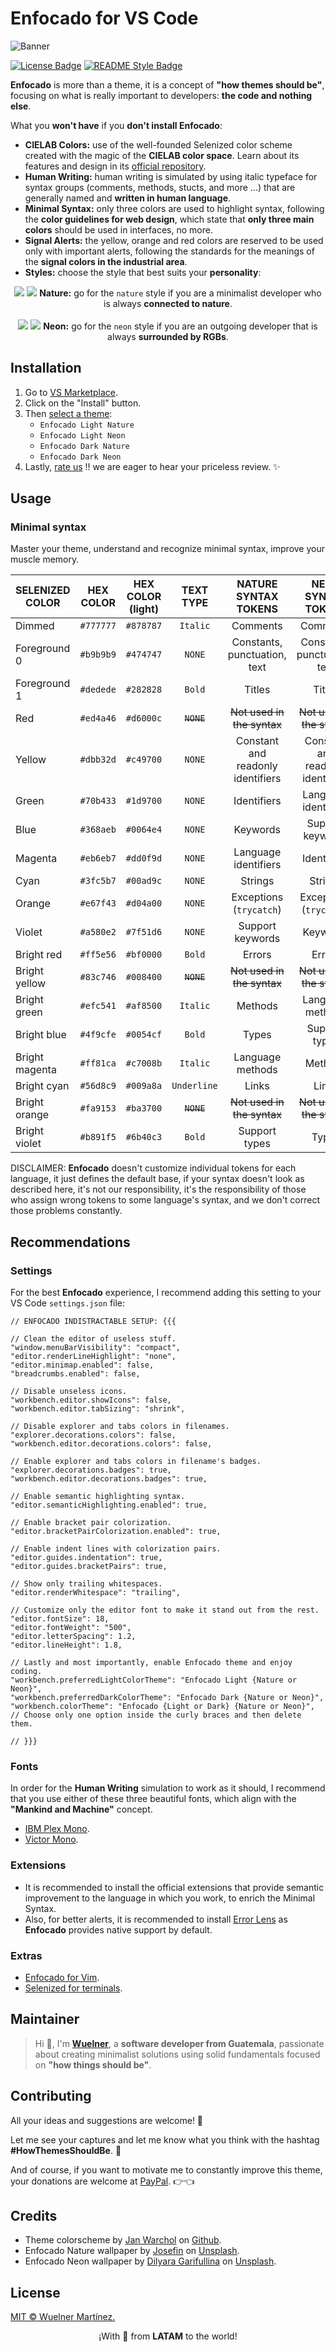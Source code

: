 # Enfocado for VS Code

![Banner](https://raw.githubusercontent.com/wuelnerdotexe/enfocado/main/assets/banner.png)

[![License Badge](https://img.shields.io/badge/License-MIT-3FC5B7.svg?style=for-the-badge)](https://github.com/wuelnerdotexe/vscode-enfocado/blob/main/LICENSE)
[![README Style Badge](https://img.shields.io/badge/README%20Style-Standard-3FC5B7.svg?style=for-the-badge)](https://github.com/RichardLitt/standard-readme)

**Enfocado** is more than a theme, it is a concept of **"how themes should be"**, focusing on what is really important to developers: **the code and nothing else**.

What you **won't have** if you **don't install Enfocado**:

- **CIELAB Colors:** use of the well-founded Selenized color scheme created with the magic of the **CIELAB color space**. Learn about its features and design in its [official repository](https://github.com/jan-warchol/selenized/blob/master/features-and-design.md).
- **Human Writing:** human writing is simulated by using italic typeface for syntax groups (comments, methods, stucts, and more ...) that are generally named and **written in human language**.
- **Minimal Syntax:** only three colors are used to highlight syntax, following the **color guidelines for web design**, which state that **only three main colors** should be used in interfaces, no more.
- **Signal Alerts:** the yellow, orange and red colors are reserved to be used only with important alerts, following the standards for the meanings of the **signal colors in the industrial area**.
- **Styles:** choose the style that best suits your **personality**:

<div align="center">
  <img src="https://raw.githubusercontent.com/wuelnerdotexe/enfocado/main/assets/vscode-dark-nature.png">
  <img src="https://raw.githubusercontent.com/wuelnerdotexe/enfocado/main/assets/vscode-light-nature.png">
  <strong>Nature:</strong> go for the <code>nature</code> style if you are a minimalist developer who is always <strong>connected to nature</strong>.
</div>
<br />
<div align="center">
  <img src="https://raw.githubusercontent.com/wuelnerdotexe/enfocado/main/assets/vscode-dark-neon.png">
  <img src="https://raw.githubusercontent.com/wuelnerdotexe/enfocado/main/assets/vscode-light-neon.png">
  <strong>Neon:</strong> go for the <code>neon</code> style if you are an outgoing developer that is always <strong>surrounded by RGBs</strong>.
</div>

## Installation

1. Go to [VS Marketplace](https://marketplace.visualstudio.com/items?itemName=wuelnerdotexe.vscode-enfocado).
2. Click on the "Install" button.
3. Then [select a theme](https://code.visualstudio.com/docs/getstarted/themes#_selecting-the-color-theme):
   - `Enfocado Light Nature`
   - `Enfocado Light Neon`
   - `Enfocado Dark Nature`
   - `Enfocado Dark Neon`
4. Lastly, [rate us](https://marketplace.visualstudio.com/items?itemName=wuelnerdotexe.vscode-enfocado&ssr=false#review-details) !! we are eager to hear your priceless review. ✨

## Usage

### Minimal syntax

Master your theme, understand and recognize minimal syntax, improve your muscle memory.

| SELENIZED COLOR | HEX COLOR | HEX COLOR (light) |  TEXT TYPE  |       NATURE SYNTAX TOKENS        |        NEON SYNTAX TOKENS         |
| --------------- | :-------: | :---------------: | :---------: | :-------------------------------: | :-------------------------------: |
| Dimmed          | `#777777` |     `#878787`     |  `Italic`   |             Comments              |             Comments              |
| Foreground 0    | `#b9b9b9` |     `#474747`     |   `NONE`    |   Constants, punctuation, text    |   Constants, punctuation, text    |
| Foreground 1    | `#dedede` |     `#282828`     |   `Bold`    |              Titles               |              Titles               |
| Red             | `#ed4a46` |     `#d6000c`     | ~~`NONE`~~  |    ~~Not used in the syntax~~     |    ~~Not used in the syntax~~     |
| Yellow          | `#dbb32d` |     `#c49700`     |   `NONE`    | Constant and readonly identifiers | Constant and readonly identifiers |
| Green           | `#70b433` |     `#1d9700`     |   `NONE`    |            Identifiers            |       Language identifiers        |
| Blue            | `#368aeb` |     `#0064e4`     |   `NONE`    |             Keywords              |         Support keywords          |
| Magenta         | `#eb6eb7` |     `#dd0f9d`     |   `NONE`    |       Language identifiers        |            Identifiers            |
| Cyan            | `#3fc5b7` |     `#00ad9c`     |   `NONE`    |              Strings              |              Strings              |
| Orange          | `#e67f43` |     `#d04a00`     |   `NONE`    |      Exceptions (`trycatch`)      |      Exceptions (`trycatch`)      |
| Violet          | `#a580e2` |     `#7f51d6`     |   `NONE`    |         Support keywords          |             Keywords              |
| Bright red      | `#ff5e56` |     `#bf0000`     |   `Bold`    |              Errors               |              Errors               |
| Bright yellow   | `#83c746` |     `#008400`     | ~~`NONE`~~  |    ~~Not used in the syntax~~     |    ~~Not used in the syntax~~     |
| Bright green    | `#efc541` |     `#af8500`     |  `Italic`   |              Methods              |         Language methods          |
| Bright blue     | `#4f9cfe` |     `#0054cf`     |   `Bold`    |               Types               |           Support types           |
| Bright magenta  | `#ff81ca` |     `#c7008b`     |  `Italic`   |         Language methods          |              Methods              |
| Bright cyan     | `#56d8c9` |     `#009a8a`     | `Underline` |               Links               |               Links               |
| Bright orange   | `#fa9153` |     `#ba3700`     | ~~`NONE`~~  |    ~~Not used in the syntax~~     |    ~~Not used in the syntax~~     |
| Bright violet   | `#b891f5` |     `#6b40c3`     |   `Bold`    |           Support types           |               Types               |

DISCLAIMER: **Enfocado** doesn't customize individual tokens for each language, it just defines the default base, if your syntax doesn't look as described here, it's not our responsibility, it's the responsibility of those who assign wrong tokens to some language's syntax, and we don't correct those problems constantly.

## Recommendations

### Settings

For the best **Enfocado** experience, I recommend adding this setting to your VS Code `settings.json` file:

```jsonc
// ENFOCADO INDISTRACTABLE SETUP: {{{

// Clean the editor of useless stuff.
"window.menuBarVisibility": "compact",
"editor.renderLineHighlight": "none",
"editor.minimap.enabled": false,
"breadcrumbs.enabled": false,

// Disable unseless icons.
"workbench.editor.showIcons": false,
"workbench.editor.tabSizing": "shrink",

// Disable explorer and tabs colors in filenames.
"explorer.decorations.colors": false,
"workbench.editor.decorations.colors": false,

// Enable explorer and tabs colors in filename's badges.
"explorer.decorations.badges": true,
"workbench.editor.decorations.badges": true,

// Enable semantic highlighting syntax.
"editor.semanticHighlighting.enabled": true,

// Enable bracket pair colorization.
"editor.bracketPairColorization.enabled": true,

// Enable indent lines with colorization pairs.
"editor.guides.indentation": true,
"editor.guides.bracketPairs": true,

// Show only trailing whitespaces.
"editor.renderWhitespace": "trailing",

// Customize only the editor font to make it stand out from the rest.
"editor.fontSize": 18,
"editor.fontWeight": "500",
"editor.letterSpacing": 1.2,
"editor.lineHeight": 1.8,

// Lastly and most importantly, enable Enfocado theme and enjoy coding.
"workbench.preferredLightColorTheme": "Enfocado Light {Nature or Neon}",
"workbench.preferredDarkColorTheme": "Enfocado Dark {Nature or Neon}",
"workbench.colorTheme": "Enfocado {Light or Dark} {Nature or Neon}",
// Choose only one option inside the curly braces and then delete them.

// }}}
```

### Fonts

In order for the **Human Writing** simulation to work as it should, I recommend that you use either of these three beautiful fonts, which align with the **"Mankind and Machine"** concept.

- [IBM Plex Mono](https://www.ibm.com/plex/).
- [Victor Mono](https://rubjo.github.io/victor-mono/).

### Extensions

- It is recommended to install the official extensions that provide semantic improvement to the language in which you work, to enrich the Minimal Syntax.
- Also, for better alerts, it is recommended to install [Error Lens](https://marketplace.visualstudio.com/items?itemName=usernamehw.errorlens) as **Enfocado** provides native support by default.

### Extras

- [Enfocado for Vim](https://github.com/wuelnerdotexe/vim-enfocado).
- [Selenized for terminals](https://github.com/jan-warchol/selenized/tree/master/terminals).

## Maintainer

> Hi 👋, I'm **[Wuelner](https://linktr.ee/wuelnerdotexe)**, a **software developer from Guatemala**, passionate about creating minimalist solutions using solid fundamentals focused on **"how things should be"**.

## Contributing

All your ideas and suggestions are welcome! 🙌

Let me see your captures and let me know what you think with the hashtag **#HowThemesShouldBe**. 👀

And of course, if you want to motivate me to constantly improve this theme, your donations are welcome at [PayPal](https://paypal.me/wuelnerdotexe). 👉👈

## Credits

- Theme colorscheme by [Jan Warchol](https://github.com/jan-warchol) on [Github](https://github.com/jan-warchol/selenized/blob/master/the-values.md).
- Enfocado Nature wallpaper by [Josefin](https://unsplash.com/@josefin?utm_source=unsplash&utm_medium=referral&utm_content=creditCopyText) on [Unsplash](https://unsplash.com/s/photos/nature?utm_source=unsplash&utm_medium=referral&utm_content=creditCopyText).
- Enfocado Neon wallpaper by [Dilyara Garifullina](https://unsplash.com/@dilja96?utm_source=unsplash&utm_medium=referral&utm_content=creditCopyText) on [Unsplash](https://unsplash.com/s/photos/neon?utm_source=unsplash&utm_medium=referral&utm_content=creditCopyText).

## License

[MIT &copy; Wuelner Martínez.](https://github.com/wuelnerdotexe/vscode-enfocado/blob/main/LICENSE)

<p align="center">¡With 💖 from <strong>LATAM</strong> to the world!</p>
